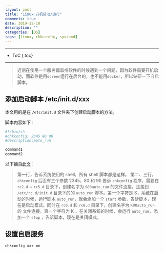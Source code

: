 ```yaml
---
layout: post
title: "Linux 开机启动/运行"
comments: true
date: 2019-12-10
description: ""
categories: [OS]
tags: [linux, chkconfig, systemd]
---
```


---
* ToC
{:toc}
---

> 近期在使用一个服务器监控软件的时候遇到一个问题，因为软件需要开机启动，而软件是用`screen`运行在后台的，也不能用`docker`，所以钻研一下自启脚本。

## 添加启动脚本 /etc/init.d/xxx
本文用的是在 `/etc/init.d` 文件夹下创建启动脚本的方法。

脚本内容如下：

```sh
#!/bin/sh
#chkconfig: 2345 80 90
#description:auto_run

command1
command2
```

以下摘自[此文](https://blog.51cto.com/17610376/322834)：
> 第一行，告诉系统使用的 shell，所有 shell 脚本都是这样。
> 第二、三行，`chkconfig` 后面有三个参数 2345，80 和 90 告诉 `chkconfig` 程序，需要在 `rc2.d` ~ `rc5.d` 目录下，创建名字为 `S80auto_run` 的文件连接，连接到 `/etc/rc.d/init.d` 目录下的的 `auto_run` 脚本。第一个字符是 S，系统在启动的时候，运行脚本 `auto_run`，就会添加一个 `start` 参数，告诉脚本，现在是启动模式。同时在 `rc0.d` 和 `rc6.d` 目录下，创建名字为 `K90auto_run` 的 文件连接，第一个字符为 K ，在关闭系统的时候，会运行 `auto_run`，添加一个 `stop` ，告诉脚本，现在是关闭模式。

## 设置自启服务

```sh
chkconfig xxx on
```
